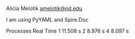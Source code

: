 Alicia Melotik
amelotik@nd.edu

I am using PyYAML and Spire.Doc

Processes	Real Time
1			 11.508 s
2			 8.976 s
4			 8.097 s
